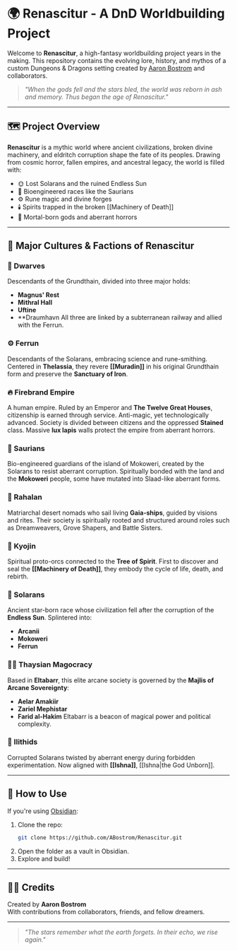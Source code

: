 # 🌍 Renascitur - A DnD Worldbuilding Project

Welcome to **Renascitur**, a high-fantasy worldbuilding project years in the making. This repository contains the evolving lore, history, and mythos of a custom Dungeons & Dragons setting created by [Aaron Bostrom](https://github.com/aaronbostrom) and collaborators.

> *"When the gods fell and the stars bled, the world was reborn in ash and memory. Thus began the age of Renascitur."*

---

## 🗺️ Project Overview

**Renascitur** is a mythic world where ancient civilizations, broken divine machinery, and eldritch corruption shape the fate of its peoples. Drawing from cosmic horror, fallen empires, and ancestral legacy, the world is filled with:

- 🌞 Lost Solarans and the ruined Endless Sun
- 🧬 Bioengineered races like the Saurians
- ⚙️ Rune magic and divine forges
- 🕯️ Spirits trapped in the broken [[Machinery of Death]]
- 🛐 Mortal-born gods and aberrant horrors

---

## 🧬 Major Cultures & Factions of Renascitur

### 🔩 Dwarves
Descendants of the Grundthain, divided into three major holds:
- **Magnus' Rest**
- **Mithral Hall**
- **Uftine**
- **Draumhavn
All three are linked by a subterranean railway and allied with the Ferrun.

### ⚙️ Ferrun
Descendants of the Solarans, embracing science and rune-smithing. Centered in **Thelassia**, they revere **[[Muradin]]** in his original Grundthain form and preserve the **Sanctuary of Iron**.

### 🔥 Firebrand Empire
A human empire. Ruled by an Emperor and **The Twelve Great Houses**, citizenship is earned through service. Anti-magic, yet technologically advanced. Society is divided between citizens and the oppressed **Stained** class. Massive **lux lapis** walls protect the empire from aberrant horrors.

### 🧬 Saurians
Bio-engineered guardians of the island of Mokoweri, created by the Solarans to resist aberrant corruption. Spiritually bonded with the land and the **Mokoweri** people, some have mutated into Slaad-like aberrant forms.

### 🌿 Rahalan
Matriarchal desert nomads who sail living **Gaia-ships**, guided by visions and rites. Their society is spiritually rooted and structured around roles such as Dreamweavers, Grove Shapers, and Battle Sisters.

### 🐉 Kyojin
Spiritual proto-orcs connected to the **Tree of Spirit**. First to discover and seal the **[[Machinery of Death]]**, they embody the cycle of life, death, and rebirth.

### 🌠 Solarans
Ancient star-born race whose civilization fell after the corruption of the **Endless Sun**. Splintered into:
- **Arcanii**
- **Mokoweri**
- **Ferrun**

### 🧝‍♂️ Thaysian Magocracy
Based in **Eltabarr**, this elite arcane society is governed by the **Majlis of Arcane Sovereignty**:
- **Aelar Amakiir**
- **Zariel Mephistar** 
- **Farid al-Hakim**
Eltabarr is a beacon of magical power and political complexity.

### 🧠 Ilithids
Corrupted Solarans twisted by aberrant energy during forbidden experimentation. Now aligned with **[[Ishna]]**, [[Ishna|the God Unborn]].

---

## 📖 How to Use

If you're using [Obsidian](https://obsidian.md/):

1. Clone the repo:
   ```bash
   git clone https://github.com/ABostrom/Renascitur.git
   ```
2. Open the folder as a vault in Obsidian.
3. Explore and build!

---

## 🧙‍♂️ Credits

Created by **Aaron Bostrom**  
With contributions from collaborators, friends, and fellow dreamers.

---

> *"The stars remember what the earth forgets. In their echo, we rise again."*